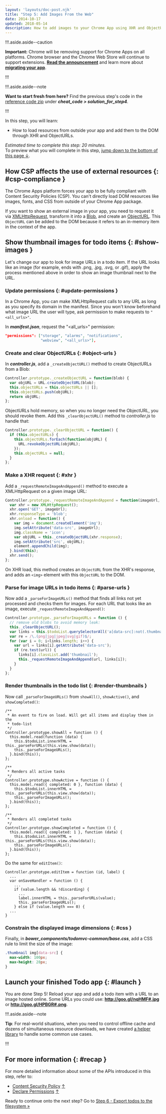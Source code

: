 ```yaml
---
layout: 'layouts/doc-post.njk'
title: "Step 5: Add Images From the Web"
date: 2014-10-17
updated: 2018-05-14
description: How to add images to your Chrome App using XHR and ObjectURL.
---
```


!!!.aside.aside--caution

**Important:** Chrome will be removing support for Chrome Apps on all platforms. Chrome browser and
the Chrome Web Store will continue to support extensions. [**Read the announcement**][1] and learn
more about [**migrating your app**][2].

!!!

!!!.aside.aside--note

**Want to start fresh from here?** Find the previous step's code in the [reference code zip][3]
under **_cheat_code > solution_for_step4_**.

!!!

In this step, you will learn:

- How to load resources from outside your app and add them to the DOM through XHR and ObjectURLs.

_Estimated time to complete this step: 20 minutes._  
To preview what you will complete in this step, [jump down to the bottom of this page ↓][4].

## How CSP affects the use of external resources {: #csp-compliance }

The Chrome Apps platform forces your app to be fully compliant with Content Security Policies (CSP).
You can't directly load DOM resources like images, fonts, and CSS from outside of your Chrome App
package.

If you want to show an external image in your app, you need to request it via [XMLHttpRequest][5],
transform it into a [Blob][6], and create an [ObjectURL][7]. This `ObjectURL` can be added to the
DOM because it refers to an in-memory item in the context of the app.

## Show thumbnail images for todo items {: #show-images }

Let's change our app to look for image URLs in a todo item. If the URL looks like an image (for
example, ends with .png, .jpg, .svg, or .gif), apply the process mentioned above in order to show an
image thumbnail next to the URL.

### Update permissions {: #update-permissions }

In a Chrome App, you can make XMLHttpRequest calls to any URL as long as you specify its domain in
the manifest. Since you won't know beforehand what image URL the user will type, ask permission to
make requests to `"<all_urls>"`.

In **_manifest.json_**, request the "<all_urls>" permission:

```json
"permissions": ["storage", "alarms", "notifications",
                "webview", "<all_urls>"],
```

### Create and clear ObjectURLs {: #object-urls }

In **_controller.js_**, add a `_createObjectURL()` method to create ObjectURLs from a Blob:

```js
Controller.prototype._createObjectURL = function(blob) {
  var objURL = URL.createObjectURL(blob);
  this.objectURLs = this.objectURLs || [];
  this.objectURLs.push(objURL);
  return objURL;
};
```

ObjectURLs hold memory, so when you no longer need the ObjectURL, you should revoke them. Add this
`_clearObjectURL()` method to _controller.js_ to handle that:

```js
Controller.prototype._clearObjectURL = function() {
  if (this.objectURLs) {
    this.objectURLs.forEach(function(objURL) {
      URL.revokeObjectURL(objURL);
    });
    this.objectURLs = null;
  }
};
```

### Make a XHR request {: #xhr }

Add a `_requestRemoteImageAndAppend()` method to execute a XMLHttpRequest on a given image URL:

```js
Controller.prototype._requestRemoteImageAndAppend = function(imageUrl, element) {
  var xhr = new XMLHttpRequest();
  xhr.open('GET', imageUrl);
  xhr.responseType = 'blob';
  xhr.onload = function() {
    var img = document.createElement('img');
    img.setAttribute('data-src', imageUrl);
    img.className = 'icon';
    var objURL = this._createObjectURL(xhr.response);
    img.setAttribute('src', objURL);
    element.appendChild(img);
  }.bind(this);
  xhr.send();
};
```

On XHR load, this method creates an `ObjectURL` from the XHR's response, and adds an `<img>` element
with this `ObjectURL` to the DOM.

### Parse for image URLs in todo items {: #parse-urls }

Now add a `_parseForImageURLs()` method that finds all links not yet processed and checks them for
images. For each URL that looks like an image, execute `_requestRemoteImageAndAppend()`:

```js
Controller.prototype._parseForImageURLs = function () {
  // remove old blobs to avoid memory leak:
  this._clearObjectURL();
  var links = this.$todoList.querySelectorAll('a[data-src]:not(.thumbnail)');
  var re = /\.(png|jpg|jpeg|svg|gif)$/;
  for (var i = 0; i<links.length; i++) {
    var url = links[i].getAttribute('data-src');
    if (re.test(url)) {
      links[i].classList.add('thumbnail');
      this._requestRemoteImageAndAppend(url, links[i]);
    }
  }
};
```

### Render thumbnails in the todo list {: #render-thumbnails }

Now call `_parseForImageURLs()` from `showAll()`, `showActive()`, and `showCompleted()`:

```js/7,17,27
/**
 * An event to fire on load. Will get all items and display them in the
 * todo-list
 */
Controller.prototype.showAll = function () {
  this.model.read(function (data) {
    this.$todoList.innerHTML = this._parseForURLs(this.view.show(data));
    this._parseForImageURLs();
  }.bind(this));
};

/**
 * Renders all active tasks
 */
Controller.prototype.showActive = function () {
  this.model.read({ completed: 0 }, function (data) {
    this.$todoList.innerHTML = this._parseForURLs(this.view.show(data));
    this._parseForImageURLs();
  }.bind(this));
};

/**
 * Renders all completed tasks
 */
Controller.prototype.showCompleted = function () {
  this.model.read({ completed: 1 }, function (data) {
    this.$todoList.innerHTML = this._parseForURLs(this.view.show(data));
    this._parseForImageURLs();
  }.bind(this));
};
```

Do the same for `editItem()`:

```js/7
Controller.prototype.editItem = function (id, label) {
  ...
  var onSaveHandler = function () {
    ...
    if (value.length && !discarding) {
      ...
      label.innerHTML = this._parseForURLs(value);
      this._parseForImageURLs();
    } else if (value.length === 0) {
  ...
}
```

### Constrain the displayed image dimensions {: #css }

Finally, in **_bower_components/todomvc-common/base.css_**, add a CSS rule to limit the size of the
image:

```css
.thumbnail img[data-src] {
  max-width: 100px;
  max-height: 28px;
}
```

## Launch your finished Todo app {: #launch }

You are done Step 5! Reload your app and add a todo item with a URL to an image hosted online. Some
URLs you could use: **http://goo.gl/nqHMF#.jpg** or **http://goo.gl/HPBGR#.png**.

!!!.aside.aside--note

**Tip**: For real-world situations, when you need to control offline cache and dozens of
simultaneous resource downloads, we have created [a helper library][8] to handle some common use
cases.

!!!

## For more information {: #recap }

For more detailed information about some of the APIs introduced in this step, refer to:

- [Content Security Policy][9] [↑][10]
- [Declare Permissions][11] [↑][12]

Ready to continue onto the next step? Go to [Step 6 - Export todos to the filesystem »][13]

[1]: https://blog.chromium.org/2020/01/moving-forward-from-chrome-apps.html
[2]: https://developers.chrome.com/apps/migration
[3]: https://github.com/mangini/io13-codelab/archive/master.zip
[4]: #launch
[5]: https://developer.mozilla.org/en-US/docs/Web/API/XMLHttpRequest
[6]: https://developer.mozilla.org/en-US/docs/Web/API/Blob
[7]: https://developer.mozilla.org/en-US/docs/Web/API/URL.createObjectURL
[8]: https://github.com/GoogleChrome/apps-resource-loader#readme
[9]: /apps/contentSecurityPolicy "Read 'Content Security Policy' in the Chrome developer docs"
[10]:
  #csp-compliance
  "This feature mentioned in 'Learn how CSP affects the use of external web resources'"
[11]: /apps/declare_permissions "Read 'Declare Permissions' in the Chrome developer docs"
[12]: #update-permissions "This feature mentioned in 'Update permissions'"
[13]: app_codelab_filesystem.html
